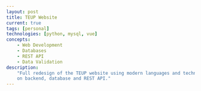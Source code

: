 ```yaml
---
layout: post
title: TEUP Website
current: true
tags: [personal]
technologies: [python, mysql, vue]
concepts:
    - Web Development
    - Databases
    - REST API
    - Data Validation
description:
    "Full redesign of the TEUP website using modern languages and technologies. Mainly focused
    on backend, database and REST API."
---
```

